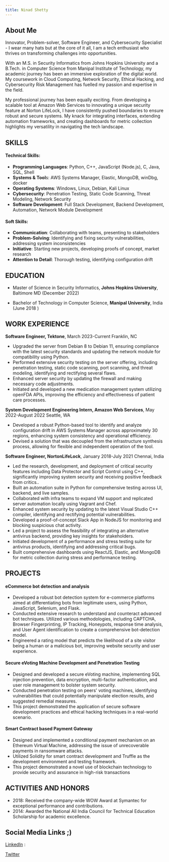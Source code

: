 ```yaml
---
title: Ninad Shetty
---
```


## About Me
Innovator, Problem-solver, Software Engineer, and Cybersecurity Specialist - I wear many hats but at the core of it all, I am a tech enthusiast who thrives on transforming challenges into opportunities.

With an M.S. in Security Informatics from Johns Hopkins University and a B.Tech. in Computer Science from Manipal Institute of Technology, my academic journey has been an immersive exploration of the digital world. My coursework in Cloud Computing, Network Security, Ethical Hacking, and Cybersecurity Risk Management has fuelled my passion and expertise in the field.

My professional journey has been equally exciting. From developing a scalable tool at Amazon Web Services to innovating a unique security feature at Norton LifeLock, I have consistently pushed boundaries to ensure robust and secure systems. My knack for integrating interfaces, extending automation frameworks, and creating dashboards for metric collection highlights my versatility in navigating the tech landscape.

## SKILLS
#### Technical Skills:
- **Programming Languages**: Python, C++, JavaScript (Node.js), C, Java, SQL, Shell
- **Systems & Tool**s: AWS Systems Manager, Elastic, MongoDB, winDbg, docker
- **Operating Systems**: Windows, Linux, Debian, Kali Linux
- **Cybersecurity**: Penetration Testing, Static Code Scanning, Threat Modeling, Network Security
- **Software Development**: Full Stack Development, Backend Development, Automation, Network Module Development
#### Soft Skills:
- **Communication**: Collaborating with teams, presenting to stakeholders
- **Problem-Solving**: Identifying and fixing security vulnerabilities, addressing system inconsistencies
- **Initiative**: Starting new projects, developing proofs of concept, market research
- **Attention to Detail**: Thorough testing, identifying configuration drift

## EDUCATION
- Master of Science in Security Informatics, **Johns Hopkins University**, Baltimore MD (December 2022)

- Bachelor of Technology in Computer Science, **Manipal University**, India (June 2018 )
## WORK EXPERIENCE
**Software Engineer, Tektone**, March 2023-Current 
Franklin, NC 
- Upgraded the server from Debian 8 to Debian 11, ensuring compliance with the latest security standards and updating the network module for compatibility using Python.
- Performed extensive security testing on the server offering, including penetration testing, static code scanning, port scanning, and threat modeling, identifying and rectifying several flaws.
- Enhanced server security by updating the firewall and making necessary code adjustments.
- Initiated and developed a new medication management system utilizing openFDA APIs, improving the efficiency and effectiveness of patient care processes.

**System Development Engineering Intern, Amazon Web Services**, May 2022-August 2022 
Seattle, WA 
- Developed a robust Python-based tool to identify and analyze configuration drift in AWS Systems Manager across approximately 30 regions, enhancing system consistency and operational efficiency.
- Devised a solution that was decoupled from the infrastructure synthesis process, allowing for flexible and independent operation of the tool.

**Software Engineer, NortonLifeLock**, January 2018-July 2021 
Chennai, India 
- Led the research, development, and deployment of critical security features including Data Protector and Script Control using C++, significantly improving system security and receiving positive feedback from critics..
- Built an automation suite in Python for comprehensive testing across UI, backend, and live samples.
- Collaborated with infra teams to expand VM support and replicated server automation locally using Vagrant and Chef.
- Enhanced system security by updating to the latest Visual Studio C++ compiler, identifying and rectifying potential vulnerabilities.
- Developed a proof-of-concept Slack App in NodeJS for monitoring and blocking suspicious chat activity.
- Led a project to assess the feasibility of integrating an alternative antivirus backend, providing key insights for stakeholders.
- Initiated development of a performance and stress testing suite for antivirus products, identifying and addressing critical bugs.
- Built comprehensive dashboards using ReactJS, Elastic, and MongoDB for metric collection during stress and performance testing.

## PROJECTS

#### eCommerce bot detection and analysis
- Developed a robust bot detection system for e-commerce platforms aimed at differentiating bots from legitimate users, using Python, JavaScript, Selenium, and Flask.
- Conducted extensive research to understand and counteract advanced bot techniques. Utilized various methodologies, including CAPTCHA, Browser Fingerprinting, IP Tracking, Honeypots, response time analysis, and User Agent identification to create a comprehensive bot-detection model.
- Engineered a rating model that predicts the likelihood of a site visitor being a human or a malicious bot, improving website security and user experience.
#### Secure eVoting Machine Development and Penetration Testing
- Designed and developed a secure eVoting machine, implementing SQL injection prevention, data encryption, multi-factor authentication, and user role management to bolster system security.
- Conducted penetration testing on peers' voting machines, identifying vulnerabilities that could potentially manipulate election results, and suggested remedial measures.
- This project demonstrated the application of secure software development practices and ethical hacking techniques in a real-world scenario.

#### Smart Contract based Payment Gateway
- Designed and implemented a conditional payment mechanism on an Ethereum Virtual Machine, addressing the issue of unrecoverable payments in ransomware attacks.
- Utilized Solidity for smart contract development and Truffle as the development environment and testing framework.
- This project demonstrated a novel use of blockchain technology to provide security and assurance in high-risk transactions

## ACTIVITIES AND HONORS
- 2018: Received the company-wide WOW Award at Symantec for exceptional performance and contributions.
- 2014: Awarded the National All India Council for Technical Education Scholarship for academic excellence.

## Social Media Links ;)
[LinkedIn](https://www.linkedin.com/in/ninad-shetty-352336129/ ) : 
 
[Twitter]( https://twitter.com/IamNinaad) 
